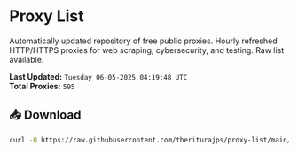 # Proxy List

Automatically updated repository of free public proxies. Hourly refreshed HTTP/HTTPS proxies for web scraping, cybersecurity, and testing. Raw list available.

**Last Updated:** `Tuesday 06-05-2025 04:19:48 UTC`  
**Total Proxies:** `595`

## 📥 Download
```bash
curl -O https://raw.githubusercontent.com/theriturajps/proxy-list/main/proxies.txt

